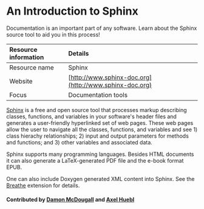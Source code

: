 # An Introduction to Sphinx

Documentation is an important part of any software. Learn about the Sphinx source tool to aid you in this process!

Resource information | Details 
:--- | :--- 
Resource name | Sphinx
Website  | [http://www.sphinx-doc.org](http://www.sphinx-doc.org) 
Focus | Documentation tools

[Sphinx](http://www.sphinx-doc.org) is a free and open source tool
that processes markup describing classes, functions, and variables in your
software's header files and generates a user-friendly hyperlinked set of web
pages.  These web pages allow the user to navigate all the classes, functions,
and variables and see 1) class hierachy relationships; 2) input and output
parameters for methods and functions; and 3) other variables and associated
data.

Sphinx supports many programming languages.
Besides HTML documents it can also generate a LaTeX-generated PDF file and
the e-book format EPUB.

One can also include Doxygen generated XML content into Sphinx.
See the
[Breathe](https://github.com/michaeljones/breathe/) extension for details.

#### Contributed by [Damon McDougall](https://github.com/dmcdougall) and [Axel Huebl](https://github.com/ax3l)

<!---
Publish: yes
Categories: development
Topics: documentation
Tags: tool
Level: 2
Prerequisites: defaults
Aggregate: subresource
--->
